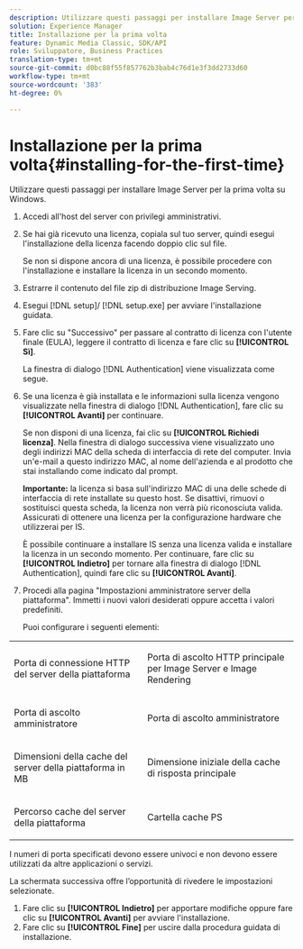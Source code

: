 ```yaml
---
description: Utilizzare questi passaggi per installare Image Server per la prima volta su Windows.
solution: Experience Manager
title: Installazione per la prima volta
feature: Dynamic Media Classic, SDK/API
role: Sviluppatore, Business Practices
translation-type: tm+mt
source-git-commit: d0bc88f55f857762b3bab4c76d1e3f3dd2733d60
workflow-type: tm+mt
source-wordcount: '383'
ht-degree: 0%

---
```



# Installazione per la prima volta{#installing-for-the-first-time}

Utilizzare questi passaggi per installare Image Server per la prima volta su Windows.

1. Accedi all&#39;host del server con privilegi amministrativi.
1. Se hai già ricevuto una licenza, copiala sul tuo server, quindi esegui l&#39;installazione della licenza facendo doppio clic sul file.

   Se non si dispone ancora di una licenza, è possibile procedere con l&#39;installazione e installare la licenza in un secondo momento.
1. Estrarre il contenuto del file zip di distribuzione Image Serving.
1. Esegui [!DNL setup]/ [!DNL setup.exe] per avviare l&#39;installazione guidata.
1. Fare clic su &quot;Successivo&quot; per passare al contratto di licenza con l&#39;utente finale (EULA), leggere il contratto di licenza e fare clic su **[!UICONTROL Sì]**.

   La finestra di dialogo [!DNL Authentication] viene visualizzata come segue.
1. Se una licenza è già installata e le informazioni sulla licenza vengono visualizzate nella finestra di dialogo [!DNL Authentication], fare clic su **[!UICONTROL Avanti]** per continuare.

   Se non disponi di una licenza, fai clic su **[!UICONTROL Richiedi licenza]**. Nella finestra di dialogo successiva viene visualizzato uno degli indirizzi MAC della scheda di interfaccia di rete del computer. Invia un&#39;e-mail a questo indirizzo MAC, al nome dell&#39;azienda e al prodotto che stai installando come indicato dal prompt.

   **Importante:** la licenza si basa sull&#39;indirizzo MAC di una delle schede di interfaccia di rete installate su questo host. Se disattivi, rimuovi o sostituisci questa scheda, la licenza non verrà più riconosciuta valida. Assicurati di ottenere una licenza per la configurazione hardware che utilizzerai per IS.

   È possibile continuare a installare IS senza una licenza valida e installare la licenza in un secondo momento. Per continuare, fare clic su **[!UICONTROL Indietro]** per tornare alla finestra di dialogo [!DNL Authentication], quindi fare clic su **[!UICONTROL Avanti]**.
1. Procedi alla pagina &quot;Impostazioni amministratore server della piattaforma&quot;. Immetti i nuovi valori desiderati oppure accetta i valori predefiniti.

   Puoi configurare i seguenti elementi:

<table id="table_AA5D7674BBBE4AD4B373066AEF413FFD"> 
 <tbody> 
  <tr> 
   <td> <p> Porta di connessione HTTP del server della piattaforma </p> </td> 
   <td> <p>Porta di ascolto HTTP principale per Image Server e Image Rendering </p> </td> 
  </tr> 
  <tr> 
   <td> <p> Porta di ascolto amministratore </p> </td> 
   <td> <p>Porta di ascolto amministratore </p> </td> 
  </tr> 
  <tr> 
   <td> <p> Dimensioni della cache del server della piattaforma in MB </p> </td> 
   <td> <p>Dimensione iniziale della cache di risposta principale </p> </td> 
  </tr> 
  <tr> 
   <td> <p> Percorso cache del server della piattaforma </p> </td> 
   <td> <p>Cartella cache PS </p> </td> 
  </tr> 
 </tbody> 
</table>

I numeri di porta specificati devono essere univoci e non devono essere utilizzati da altre applicazioni o servizi.

La schermata successiva offre l’opportunità di rivedere le impostazioni selezionate.
1. Fare clic su **[!UICONTROL Indietro]** per apportare modifiche oppure fare clic su **[!UICONTROL Avanti]** per avviare l&#39;installazione.
1. Fare clic su **[!UICONTROL Fine]** per uscire dalla procedura guidata di installazione.
